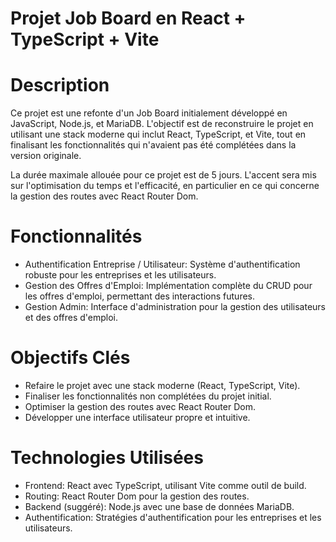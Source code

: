 # Projet Job Board en React + TypeScript + Vite

# Description

Ce projet est une refonte d'un Job Board initialement développé en JavaScript, Node.js, et MariaDB. L'objectif est de reconstruire le projet en utilisant une stack moderne qui inclut React, TypeScript, et Vite, tout en finalisant les fonctionnalités qui n'avaient pas été complétées dans la version originale.

La durée maximale allouée pour ce projet est de 5 jours. L'accent sera mis sur l'optimisation du temps et l'efficacité, en particulier en ce qui concerne la gestion des routes avec React Router Dom.

# Fonctionnalités

- Authentification Entreprise / Utilisateur: Système d'authentification robuste pour les entreprises et les utilisateurs.
- Gestion des Offres d'Emploi: Implémentation complète du CRUD pour les offres d'emploi, permettant des interactions futures.
- Gestion Admin: Interface d'administration pour la gestion des utilisateurs et des offres d'emploi.

# Objectifs Clés

- Refaire le projet avec une stack moderne (React, TypeScript, Vite).
- Finaliser les fonctionnalités non complétées du projet initial.
- Optimiser la gestion des routes avec React Router Dom.
- Développer une interface utilisateur propre et intuitive.

# Technologies Utilisées

- Frontend: React avec TypeScript, utilisant Vite comme outil de build.
- Routing: React Router Dom pour la gestion des routes.
- Backend (suggéré): Node.js avec une base de données MariaDB.
- Authentification: Stratégies d'authentification pour les entreprises et les utilisateurs.
